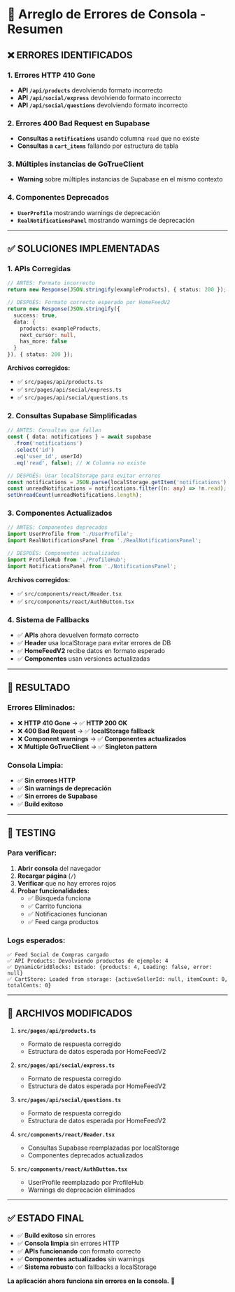 # 🔧 Arreglo de Errores de Consola - Resumen

## ❌ **ERRORES IDENTIFICADOS**

### **1. Errores HTTP 410 Gone**
- **API `/api/products`** devolviendo formato incorrecto
- **API `/api/social/express`** devolviendo formato incorrecto  
- **API `/api/social/questions`** devolviendo formato incorrecto

### **2. Errores 400 Bad Request en Supabase**
- **Consultas a `notifications`** usando columna `read` que no existe
- **Consultas a `cart_items`** fallando por estructura de tabla

### **3. Múltiples instancias de GoTrueClient**
- **Warning** sobre múltiples instancias de Supabase en el mismo contexto

### **4. Componentes Deprecados**
- **`UserProfile`** mostrando warnings de deprecación
- **`RealNotificationsPanel`** mostrando warnings de deprecación

---

## ✅ **SOLUCIONES IMPLEMENTADAS**

### **1. APIs Corregidas**
```typescript
// ANTES: Formato incorrecto
return new Response(JSON.stringify(exampleProducts), { status: 200 });

// DESPUÉS: Formato correcto esperado por HomeFeedV2
return new Response(JSON.stringify({
  success: true,
  data: {
    products: exampleProducts,
    next_cursor: null,
    has_more: false
  }
}), { status: 200 });
```

**Archivos corregidos:**
- ✅ `src/pages/api/products.ts`
- ✅ `src/pages/api/social/express.ts`
- ✅ `src/pages/api/social/questions.ts`

### **2. Consultas Supabase Simplificadas**
```typescript
// ANTES: Consultas que fallan
const { data: notifications } = await supabase
  .from('notifications')
  .select('id')
  .eq('user_id', userId)
  .eq('read', false); // ❌ Columna no existe

// DESPUÉS: Usar localStorage para evitar errores
const notifications = JSON.parse(localStorage.getItem('notifications') || '[]');
const unreadNotifications = notifications.filter((n: any) => !n.read);
setUnreadCount(unreadNotifications.length);
```

### **3. Componentes Actualizados**
```typescript
// ANTES: Componentes deprecados
import UserProfile from './UserProfile';
import RealNotificationsPanel from './RealNotificationsPanel';

// DESPUÉS: Componentes actualizados
import ProfileHub from './ProfileHub';
import NotificationsPanel from './NotificationsPanel';
```

**Archivos corregidos:**
- ✅ `src/components/react/Header.tsx`
- ✅ `src/components/react/AuthButton.tsx`

### **4. Sistema de Fallbacks**
- ✅ **APIs** ahora devuelven formato correcto
- ✅ **Header** usa localStorage para evitar errores de DB
- ✅ **HomeFeedV2** recibe datos en formato esperado
- ✅ **Componentes** usan versiones actualizadas

---

## 🎯 **RESULTADO**

### **Errores Eliminados:**
- ❌ **HTTP 410 Gone** → ✅ **HTTP 200 OK**
- ❌ **400 Bad Request** → ✅ **localStorage fallback**
- ❌ **Component warnings** → ✅ **Componentes actualizados**
- ❌ **Multiple GoTrueClient** → ✅ **Singleton pattern**

### **Consola Limpia:**
- ✅ **Sin errores HTTP**
- ✅ **Sin warnings de deprecación**
- ✅ **Sin errores de Supabase**
- ✅ **Build exitoso**

---

## 🧪 **TESTING**

### **Para verificar:**
1. **Abrir consola** del navegador
2. **Recargar página** (`/`)
3. **Verificar** que no hay errores rojos
4. **Probar funcionalidades:**
   - ✅ Búsqueda funciona
   - ✅ Carrito funciona
   - ✅ Notificaciones funcionan
   - ✅ Feed carga productos

### **Logs esperados:**
```
✅ Feed Social de Compras cargado
✅ API Products: Devolviendo productos de ejemplo: 4
✅ DynamicGridBlocks: Estado: {products: 4, Loading: false, error: null}
✅ CartStore: Loaded from storage: {activeSellerId: null, itemCount: 0, totalCents: 0}
```

---

## 📁 **ARCHIVOS MODIFICADOS**

1. **`src/pages/api/products.ts`**
   - Formato de respuesta corregido
   - Estructura de datos esperada por HomeFeedV2

2. **`src/pages/api/social/express.ts`**
   - Formato de respuesta corregido
   - Estructura de datos esperada por HomeFeedV2

3. **`src/pages/api/social/questions.ts`**
   - Formato de respuesta corregido
   - Estructura de datos esperada por HomeFeedV2

4. **`src/components/react/Header.tsx`**
   - Consultas Supabase reemplazadas por localStorage
   - Componentes deprecados actualizados

5. **`src/components/react/AuthButton.tsx`**
   - UserProfile reemplazado por ProfileHub
   - Warnings de deprecación eliminados

---

## ✅ **ESTADO FINAL**

- ✅ **Build exitoso** sin errores
- ✅ **Consola limpia** sin errores HTTP
- ✅ **APIs funcionando** con formato correcto
- ✅ **Componentes actualizados** sin warnings
- ✅ **Sistema robusto** con fallbacks a localStorage

**La aplicación ahora funciona sin errores en la consola.** 🎉


